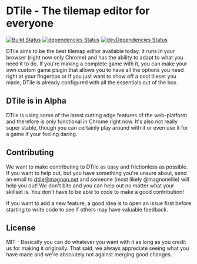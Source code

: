 # DTile - The tilemap editor for everyone
[![Build Status](https://travis-ci.org/MagnonGames/DTile.svg?branch=master)](https://travis-ci.org/MagnonGames/DTile)
[![dependencies Status](https://david-dm.org/MagnonGames/DTile/status.svg)](https://david-dm.org/MagnonGames/DTile)
[![devDependencies Status](https://david-dm.org/MagnonGames/DTile/dev-status.svg)](https://david-dm.org/MagnonGames/DTile?type=dev)

DTile aims to be the best tilemap editor available today. It runs in your browser
(right now only Chrome) and has the ability to adapt to what you need it to do.
If you're making a complete game with it, you can make your own custom game
plugin that allows you to have all the options you need right at your fingertips
or if you just want to show off a cool tileset you made, DTile is already
configured with all the essentials out of the box.

## DTile is in Alpha
DTile is using some of the latest cutting edge features of the web-platform
and therefore is only functional in Chrome right now. It's also not really
super stable, though you can certainly play around with it or even use it for a
game if your feeling daring.

## Contributing
We want to make contributing to DTile as easy and frictionless as possible. If
you want to help out, but you have something you're unsure about, send an email
to [dtile@magnon.net]() and someone (most likely @magnonellie) will help you
out! We don't bite and you can help out no matter what your skillset is. You
don't have to be able to code to make a good contribution!

If you want to add a new feature, a good idea is to open an issue first before
starting to write code to see if others may have valuable feedback.

## License
MIT - Basically you can do whatever you want with it as long as you credit us
for making it originally. That said, we always appreciate seeing what you have
made and we're absolutely not against merging good changes.

